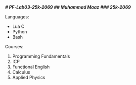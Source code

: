 ***# PF-Lab03-25k-2069***
***## Muhammad Maaz***
***### 25k-2069***

Languages:
- Lua C
- Python
- Bash

Courses:
1. Programming Fundamentals
2. ICP
3. Functional English
4. Calculus
5. Applied Physics
